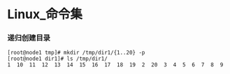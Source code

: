 # Linux_命令集


### 递归创建目录
```
[root@node1 tmp]# mkdir /tmp/dir1/{1..20} -p
[root@node1 dir1]# ls /tmp/dir1/
1  10  11  12  13  14  15  16  17  18  19  2  20  3  4  5  6  7  8  9

```
